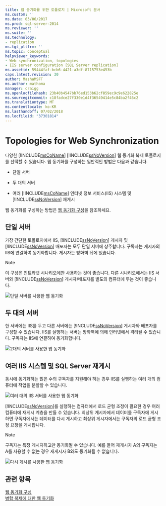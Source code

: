 ```yaml
---
title: 웹 동기화를 위한 토폴로지 | Microsoft 문서
ms.custom: ''
ms.date: 03/06/2017
ms.prod: sql-server-2014
ms.reviewer: ''
ms.suite: ''
ms.technology:
- replication
ms.tgt_pltfrm: ''
ms.topic: conceptual
helpviewer_keywords:
- Web synchronization, topologies
- IIS server configuration [SQL Server replication]
ms.assetid: 59444faf-bcb6-4421-a3df-8715753e453b
caps.latest.revision: 30
author: MashaMSFT
ms.author: mathoma
manager: craigg
ms.openlocfilehash: 23b40b4547bb76ed153b62cf859ec9c9e622825e
ms.sourcegitcommit: c18fadce27f330e1d4f36549414e5c84ba2f46c2
ms.translationtype: MT
ms.contentlocale: ko-KR
ms.lasthandoff: 07/02/2018
ms.locfileid: "37301814"
---
```

# <a name="topologies-for-web-synchronization"></a>Topologies for Web Synchronization
  다양한 [!INCLUDE[msCoName](../../includes/msconame-md.md)] [!INCLUDE[ssNoVersion](../../includes/ssnoversion-md.md)] 웹 동기화 복제 토폴로지를 선택할 수 있습니다. 웹 동기화를 구성하는 일반적인 방법은 다음과 같습니다.  
  
-   단일 서버  
  
-   두 대의 서버  
  
-   여러 [!INCLUDE[msCoName](../../includes/msconame-md.md)] 인터넷 정보 서비스(IIS) 시스템 및 [!INCLUDE[ssNoVersion](../../includes/ssnoversion-md.md)] 재게시  
  
 웹 동기화를 구성하는 방법은 [웹 동기화 구성](configure-web-synchronization.md)을 참조하세요.  
  
## <a name="single-server"></a>단일 서버  
 가장 간단한 토폴로지에서 IIS, [!INCLUDE[ssNoVersion](../../includes/ssnoversion-md.md)] 게시자 및 [!INCLUDE[ssNoVersion](../../includes/ssnoversion-md.md)] 배포자는 모두 단일 서버에 상주합니다. 구독자는 게시자의 IIS에 연결하여 동기화합니다. 게시자는 방화벽 뒤에 있습니다.  
  
> [!NOTE]  
>  이 구성은 인트라넷 시나리오에만 사용하는 것이 좋습니다. 다른 시나리오에서는 IIS 서버와 [!INCLUDE[ssNoVersion](../../includes/ssnoversion-md.md)] 게시자/배포자를 별도의 컴퓨터에 두는 것이 좋습니다.  
  
 ![단일 서버를 사용한 웹 동기화](media/web-sync02.gif "Web synchronization with a single server")  
  
## <a name="two-servers"></a>두 대의 서버  
 한 서버에는 IIS를 두고 다른 서버에는 [!INCLUDE[ssNoVersion](../../includes/ssnoversion-md.md)] 게시자와 배포자를 구성할 수 있습니다. IIS를 실행하는 서버는 방화벽에 의해 인터넷에서 격리될 수 있습니다. 구독자는 IIS에 연결하여 동기화합니다.  
  
 ![2대의 서버를 사용한 웹 동기화](media/web-sync03.gif "Web synchronization with two servers")  
  
## <a name="multiple-iis-systems-and-sql-server-republishing"></a>여러 IIS 시스템 및 SQL Server 재게시  
 동시에 동기화하는 많은 수의 구독자를 지원해야 하는 경우 IIS를 실행하는 여러 개의 컴퓨터에 작업을 분할할 수 있습니다.  
  
 ![여러 대의 IIS 서버를 사용한 웹 동기화](media/web-sync04.gif "Web synchronization with multiple IIS servers")  
  
 [!INCLUDE[ssNoVersion](../../includes/ssnoversion-md.md)]를 실행하는 컴퓨터에서 로드 균형 조정이 필요한 경우 여러 컴퓨터에 재게시 계층을 만들 수 있습니다. 최상위 게시자에서 데이터를 구독자에 게시하면 구독자에서는 데이터를 다시 게시하고 최상위 게시자에서는 구독자의 로드 균형 조정 요청을 게시합니다.  
  
> [!NOTE]  
>  구독자는 특정 게시자하고만 동기화될 수 있습니다. 예를 들어 재게시자 A의 구독자는 A를 사용할 수 없는 경우 재게시자 B와도 동기화될 수 없습니다.  
  
 ![다시 게시를 사용한 웹 동기화](media/web-sync05.gif "Web synchronization with republishing")  
  
## <a name="see-also"></a>관련 항목  
 [웹 동기화 구성](configure-web-synchronization.md)   
 [병합 복제에 대한 웹 동기화](web-synchronization-for-merge-replication.md)  
  
  
